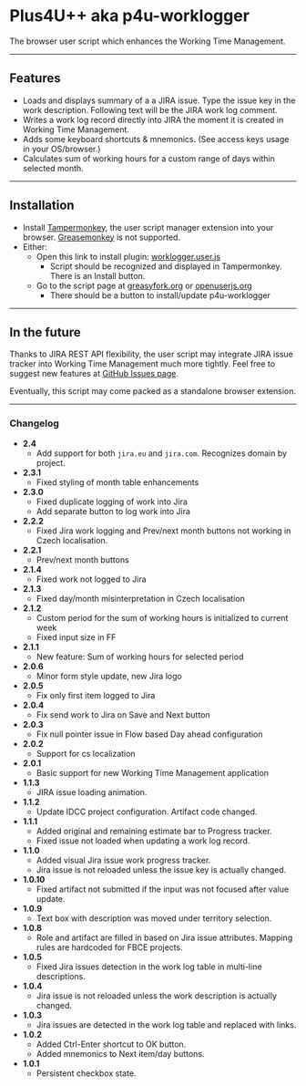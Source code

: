 # Plus4U++ aka p4u-worklogger
The browser user script which enhances the Working Time Management.

***

## Features
- Loads and displays summary of a a JIRA issue. Type the issue key in the work description. Following text will be the JIRA work log comment.
- Writes a work log record directly into JIRA the moment it is created in Working Time Management.
- Adds some keyboard shortcuts & mnemonics. (See access keys usage in your OS/browser.)
- Calculates sum of working hours for a custom range of days within selected month.

***

## Installation
- Install [Tampermonkey](https://tampermonkey.net), the user script manager
 extension into your browser. [Greasemonkey](https://www.greasespot.net) is not supported. 
- Either:
  - Open this link to install plugin: [worklogger.user.js](https://github.com/bubblefoil/p4u-worklogger/raw/master/worklogger.user.js)
    - Script should be recognized and displayed in Tampermonkey. There is an Install button.
  - Go to the script page at [greasyfork.org](https://greasyfork.org/en/scripts/36386-p4u-worklogger) or [openuserjs.org](https://openuserjs.org/scripts/bubblefoil/p4u-worklogger)
    - There should be a button to install/update p4u-worklogger

***

## In the future
Thanks to JIRA REST API flexibility, the user script may integrate JIRA issue tracker into Working Time Management much more tightly.
Feel free to suggest new features at [GitHub Issues page](https://github.com/bubblefoil/p4u-worklogger/issues).

Eventually, this script may come packed as a standalone browser extension.

***

### Changelog
- **2.4**
    - Add support for both `jira.eu` and `jira.com`. Recognizes domain by project.
- **2.3.1**
    - Fixed styling of month table enhancements
- **2.3.0**
    - Fixed duplicate logging of work into Jira
    - Add separate button to log work into Jira
- **2.2.2**
    - Fixed Jira work logging and Prev/next month buttons not working in Czech localisation.
- **2.2.1**
    - Prev/next month buttons
- **2.1.4**
    - Fixed work not logged to Jira
- **2.1.3**
    - Fixed day/month misinterpretation in Czech localisation
- **2.1.2**
    - Custom period for the sum of working hours is initialized to current week
    - Fixed input size in FF
- **2.1.1**
    - New feature: Sum of working hours for selected period
- **2.0.6**
    - Minor form style update, new Jira logo
- **2.0.5**
    - Fix only first item logged to Jira
- **2.0.4**
    - Fix send work to Jira on Save and Next button
- **2.0.3**
    - Fix null pointer issue in Flow based Day ahead configuration
- **2.0.2**
    - Support for cs localization
- **2.0.1**
    - Basic support for new Working Time Management application    
- **1.1.3**
    - JIRA issue loading animation.
- **1.1.2**
    - Update IDCC project configuration. Artifact code changed.     
- **1.1.1**
    - Added original and remaining estimate bar to Progress tracker.
    - Fixed issue not loaded when updating a work log record.
- **1.1.0**
    - Added visual Jira issue work progress tracker.
    - Jira issue is not reloaded unless the issue key is actually changed.
- **1.0.10**
    - Fixed artifact not submitted if the input was not focused after value update.
- **1.0.9**
    - Text box with description was moved under territory selection. 
- **1.0.8**
    - Role and artifact are filled in based on Jira issue attributes. Mapping rules are hardcoded for FBCE projects.
- **1.0.5**
    - Fixed Jira issues detection in the work log table in multi-line descriptions.
- **1.0.4**
    - Jira issue is not reloaded unless the work description is actually changed.
- **1.0.3**
    - Jira issues are detected in the work log table and replaced with links.
- **1.0.2**
    - Added Ctrl-Enter shortcut to OK button.
    - Added mnemonics to Next item/day buttons.
- **1.0.1**
    - Persistent checkbox state.
